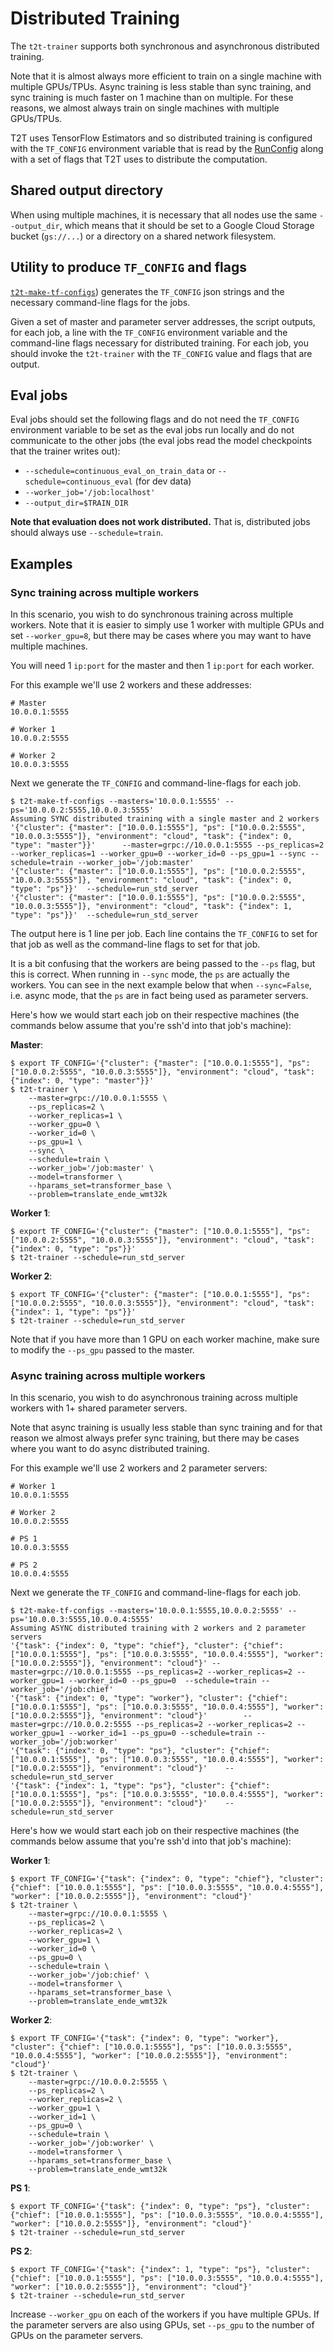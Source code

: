 # Distributed Training

The `t2t-trainer` supports both synchronous and asynchronous distributed
training.

Note that it is almost always more efficient to train on a single machine with
multiple GPUs/TPUs. Async training is less stable than sync training, and sync
training is much faster on 1 machine than on multiple. For these reasons, we
almost always train on single machines with multiple GPUs/TPUs.

T2T uses TensorFlow Estimators and so distributed training is configured with
the `TF_CONFIG` environment variable that is read by the
[RunConfig](https://github.com/tensorflow/tensorflow/blob/master/tensorflow/python/estimator/run_config.py)
along with a set of flags that T2T uses to distribute the computation.

## Shared output directory

When using multiple machines, it is necessary that all nodes use the same
`--output_dir`, which means that it should be set to a Google Cloud Storage
bucket (`gs://...`) or a directory on a shared network filesystem.

## Utility to produce `TF_CONFIG` and flags

[`t2t-make-tf-configs`](https://github.com/tensorflow/tensor2tensor/tree/master/tensor2tensor/bin/t2t-make-tf-configs))
generates the `TF_CONFIG` json strings and the necessary command-line flags for
the jobs.

Given a set of master and parameter server addresses, the script outputs, for
each job, a line with the `TF_CONFIG` environment variable and the command-line
flags necessary for distributed training. For each job, you should invoke the
`t2t-trainer` with the `TF_CONFIG` value and flags that are output.

## Eval jobs

Eval jobs should set the following flags and do not need the `TF_CONFIG`
environment variable to be set as the eval jobs run locally and do not
communicate to the other jobs (the eval jobs read the model checkpoints that the
trainer writes out):

- `--schedule=continuous_eval_on_train_data` or
  `--schedule=continuous_eval` (for dev data)
- `--worker_job='/job:localhost'`
- `--output_dir=$TRAIN_DIR`

**Note that evaluation does not work distributed.** That is, distributed jobs
should always use `--schedule=train`.

## Examples

### Sync training across multiple workers

In this scenario, you wish to do synchronous training across multiple workers.
Note that it is easier to simply use 1 worker with multiple GPUs and set
`--worker_gpu=8`, but there may be cases where you may want to have multiple
machines.

You will need 1 `ip:port` for the master and then 1 `ip:port` for each worker.

For this example we'll use 2 workers and these addresses:

```
# Master
10.0.0.1:5555

# Worker 1
10.0.0.2:5555

# Worker 2
10.0.0.3:5555
```

Next we generate the `TF_CONFIG` and command-line-flags for each job.

```
$ t2t-make-tf-configs --masters='10.0.0.1:5555' --ps='10.0.0.2:5555,10.0.0.3:5555'
Assuming SYNC distributed training with a single master and 2 workers
'{"cluster": {"master": ["10.0.0.1:5555"], "ps": ["10.0.0.2:5555", "10.0.0.3:5555"]}, "environment": "cloud", "task": {"index": 0, "type": "master"}}'      --master=grpc://10.0.0.1:5555 --ps_replicas=2 --worker_replicas=1 --worker_gpu=0 --worker_id=0 --ps_gpu=1 --sync --schedule=train --worker_job='/job:master'
'{"cluster": {"master": ["10.0.0.1:5555"], "ps": ["10.0.0.2:5555", "10.0.0.3:5555"]}, "environment": "cloud", "task": {"index": 0, "type": "ps"}}'  --schedule=run_std_server
'{"cluster": {"master": ["10.0.0.1:5555"], "ps": ["10.0.0.2:5555", "10.0.0.3:5555"]}, "environment": "cloud", "task": {"index": 1, "type": "ps"}}'  --schedule=run_std_server
```

The output here is 1 line per job. Each line contains the `TF_CONFIG` to set
for that job as well as the command-line flags to set for that job.

It is a bit confusing that the workers are being passed to the `--ps` flag, but
this is correct. When running in `--sync` mode, the `ps` are actually the
workers. You can see in the next example below that when `--sync=False`, i.e.
async mode, that the `ps` are in fact being used as parameter servers.

Here's how we would start each job on their respective machines (the
commands below assume that you're ssh'd into that job's machine):

**Master**:

```
$ export TF_CONFIG='{"cluster": {"master": ["10.0.0.1:5555"], "ps": ["10.0.0.2:5555", "10.0.0.3:5555"]}, "environment": "cloud", "task": {"index": 0, "type": "master"}}'
$ t2t-trainer \
    --master=grpc://10.0.0.1:5555 \
    --ps_replicas=2 \
    --worker_replicas=1 \
    --worker_gpu=0 \
    --worker_id=0 \
    --ps_gpu=1 \
    --sync \
    --schedule=train \
    --worker_job='/job:master' \
    --model=transformer \
    --hparams_set=transformer_base \
    --problem=translate_ende_wmt32k
```

**Worker 1**:

```
$ export TF_CONFIG='{"cluster": {"master": ["10.0.0.1:5555"], "ps": ["10.0.0.2:5555", "10.0.0.3:5555"]}, "environment": "cloud", "task": {"index": 0, "type": "ps"}}'
$ t2t-trainer --schedule=run_std_server
```

**Worker 2**:

```
$ export TF_CONFIG='{"cluster": {"master": ["10.0.0.1:5555"], "ps": ["10.0.0.2:5555", "10.0.0.3:5555"]}, "environment": "cloud", "task": {"index": 1, "type": "ps"}}'
$ t2t-trainer --schedule=run_std_server
```

Note that if you have more than 1 GPU on each worker machine, make sure to
modify the `--ps_gpu` passed to the master.

### Async training across multiple workers

In this scenario, you wish to do asynchronous training across multiple workers
with 1+ shared parameter servers.

Note that async training is usually less stable than sync training and for that
reason we almost always prefer sync training, but there may be cases where you
want to do async distributed training.

For this example we'll use 2 workers and 2 parameter servers:

```
# Worker 1
10.0.0.1:5555

# Worker 2
10.0.0.2:5555

# PS 1
10.0.0.3:5555

# PS 2
10.0.0.4:5555
```

Next we generate the `TF_CONFIG` and command-line-flags for each job.

```
$ t2t-make-tf-configs --masters='10.0.0.1:5555,10.0.0.2:5555' --ps='10.0.0.3:5555,10.0.0.4:5555'
Assuming ASYNC distributed training with 2 workers and 2 parameter servers
'{"task": {"index": 0, "type": "chief"}, "cluster": {"chief": ["10.0.0.1:5555"], "ps": ["10.0.0.3:5555", "10.0.0.4:5555"], "worker": ["10.0.0.2:5555"]}, "environment": "cloud"}' --master=grpc://10.0.0.1:5555 --ps_replicas=2 --worker_replicas=2 --worker_gpu=1 --worker_id=0 --ps_gpu=0  --schedule=train --worker_job='/job:chief'
'{"task": {"index": 0, "type": "worker"}, "cluster": {"chief": ["10.0.0.1:5555"], "ps": ["10.0.0.3:5555", "10.0.0.4:5555"], "worker": ["10.0.0.2:5555"]}, "environment": "cloud"}'        --master=grpc://10.0.0.2:5555 --ps_replicas=2 --worker_replicas=2 --worker_gpu=1 --worker_id=1 --ps_gpu=0 --schedule=train --worker_job='/job:worker'
'{"task": {"index": 0, "type": "ps"}, "cluster": {"chief": ["10.0.0.1:5555"], "ps": ["10.0.0.3:5555", "10.0.0.4:5555"], "worker": ["10.0.0.2:5555"]}, "environment": "cloud"}'    --schedule=run_std_server
'{"task": {"index": 1, "type": "ps"}, "cluster": {"chief": ["10.0.0.1:5555"], "ps": ["10.0.0.3:5555", "10.0.0.4:5555"], "worker": ["10.0.0.2:5555"]}, "environment": "cloud"}'    --schedule=run_std_server
```

Here's how we would start each job on their respective machines (the
commands below assume that you're ssh'd into that job's machine):

**Worker 1**:

```
$ export TF_CONFIG='{"task": {"index": 0, "type": "chief"}, "cluster": {"chief": ["10.0.0.1:5555"], "ps": ["10.0.0.3:5555", "10.0.0.4:5555"], "worker": ["10.0.0.2:5555"]}, "environment": "cloud"}'
$ t2t-trainer \
    --master=grpc://10.0.0.1:5555 \
    --ps_replicas=2 \
    --worker_replicas=2 \
    --worker_gpu=1 \
    --worker_id=0 \
    --ps_gpu=0 \
    --schedule=train \
    --worker_job='/job:chief' \
    --model=transformer \
    --hparams_set=transformer_base \
    --problem=translate_ende_wmt32k
```

**Worker 2**:

```
$ export TF_CONFIG='{"task": {"index": 0, "type": "worker"}, "cluster": {"chief": ["10.0.0.1:5555"], "ps": ["10.0.0.3:5555", "10.0.0.4:5555"], "worker": ["10.0.0.2:5555"]}, "environment": "cloud"}'
$ t2t-trainer \
    --master=grpc://10.0.0.2:5555 \
    --ps_replicas=2 \
    --worker_replicas=2 \
    --worker_gpu=1 \
    --worker_id=1 \
    --ps_gpu=0 \
    --schedule=train \
    --worker_job='/job:worker' \
    --model=transformer \
    --hparams_set=transformer_base \
    --problem=translate_ende_wmt32k
```

**PS 1**:

```
$ export TF_CONFIG='{"task": {"index": 0, "type": "ps"}, "cluster": {"chief": ["10.0.0.1:5555"], "ps": ["10.0.0.3:5555", "10.0.0.4:5555"], "worker": ["10.0.0.2:5555"]}, "environment": "cloud"}'
$ t2t-trainer --schedule=run_std_server
```

**PS 2**:

```
$ export TF_CONFIG='{"task": {"index": 1, "type": "ps"}, "cluster": {"chief": ["10.0.0.1:5555"], "ps": ["10.0.0.3:5555", "10.0.0.4:5555"], "worker": ["10.0.0.2:5555"]}, "environment": "cloud"}'
$ t2t-trainer --schedule=run_std_server
```

Increase `--worker_gpu` on each of the workers if you have multiple GPUs. If the
parameter servers are also using GPUs, set `--ps_gpu` to the number of GPUs on
the parameter servers.
